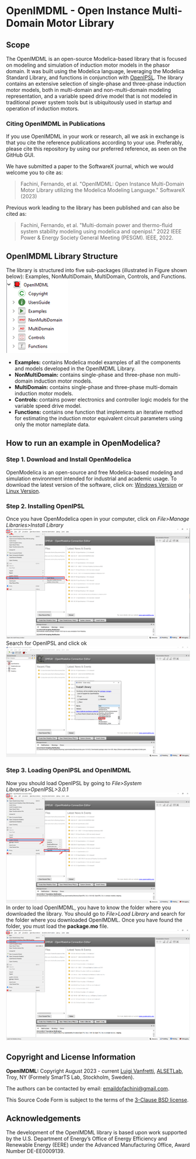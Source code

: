 # OpenIMDML - Open Instance Multi-Domain Motor Library
## Scope
The OpenIMDML is an open-source Modelica-based library that is focused on modeling and simulation of induction motor models in the phasor domain. It was built using the Modelica language, leveraging the Modelica Standard Library, and functions in conjunction with [OpenIPSL](https://github.com/OpenIPSL/OpenIPSL). The library contains an extensive selection of single-phase and three-phase induction motor models, both in multi-domain and non-multi-domain modeling representation, and a variable speed drive model that is not modeled in traditional power system tools but is ubiquitously used in startup and operation of induction motors.
### Citing OpenIMDML in Publications
If you use OpenIMDML in your work or research, all we ask in exchange is that you cite the reference publications according to your use. Preferably, please cite this repository by using our preferred reference, as seen on the GitHub GUI.

We have submitted a paper to the SoftwareX journal, which we would welcome you to cite as:

> Fachini, Fernando, et al. "OpenIMDML: Open Instance Multi-Domain Motor Library utilizing the Modelica Modeling Language." SoftwareX (2023)

Previous work leading to the library has been published and can also be cited as:
> Fachini, Fernando, et al. "Multi-domain power and thermo-fluid system stability modeling using modelica and openipsl." 2022 IEEE Power & Energy Society General Meeting (PESGM). IEEE, 2022.

## OpenIMDML Library Structure
The library is structured into five sub-packages (illustrated in Figure shown below): Examples, NonMultiDomain, MultiDomain, Controls, and Functions.\
![Library Structure](docs/Figures/Library_structure.png "Library Structure")
- **Examples:** contains Modelica model examples of all the components and models developed in the OpenIMDML Library.
- **NonMultiDomain:** contains single-phase and three-phase non multi-domain induction motor models.
-  **MultiDomain:**  contains single-phase and three-phase multi-domain induction motor models.
-  **Controls:** contains power electronics and controller logic models for the variable speed drive model.
-  **Functions:** contains one function that implements an iterative method for estimating the induction motor equivalent circuit parameters using only the motor nameplate data.

## How to run an example in OpenModelica?

### **Step 1.** Download and Install OpenModelica 
OpenModelica is an open-source and free Modelica-based modeling and simulation environment intended for industrial and academic usage. To download the latest version of the software, click on: [Windows Version](https://openmodelica.org/download/download-windows/) or [Linux Version](https://openmodelica.org/download/download-linux/).

### Step 2. Installing OpenIPSL
Once you have OpenModelica open in your computer, click on *File>Manage Libraries>Install Library*
![OpenModelica Home Screen](docs/Figures/OpenModelicaHome.png "OpenModelica Home Screen")
<br/>
Search for OpenIPSL and click ok
![OpenModelica Search](docs/Figures/SearchOpenIPSL.png "Searching OpenIPSL")

### Step 3. Loading OpenIPSL and OpenIMDML
Now you should load OpenIPSL by going to *File>System Libraries>OpenIPSL>3.0.1*
![Load OpenIPSL](docs/Figures/LoadingOpenIPSL.png "Loading OpenIPSL")
In order to load OpenIMDML, you have to know the folder where you downloaded the library. You should go to *File>Load Library* and search for the folder where you downloaded OpenIMDML. Once you have found the folder, you must load the **package.mo** file.
![Load OpenIMDML](docs/Figures/LoadOpenIMDML.png "Loading OpenIMDML")

## Copyright and License Information

**OpenIMDML:** Copyright August 2023 - current [Luigi Vanfretti](https://github.com/lvanfretti), [ALSETLab](https://github.com/ALSETLab), Troy, NY (Formely SmarTS Lab, Stockholm, Sweden).

The authors can be contacted by email: <a href="mailto:emaildofachini@gmail.com?subject=OpenIMDML_License">emaildofachini@gmail.com</a>.

This Source Code Form is subject to the terms of the [3-Clause BSD license](https://opensource.org/licenses/BSD-3-Clause).

## Acknowledgements

The development of the OpenIMDML library is based upon work supported by the U.S. Department of Energy’s Office of Energy Efficiency and Renewable Energy (EERE) under the Advanced Manufacturing Office, Award Number DE-EE0009139.
